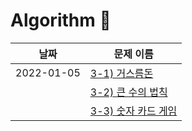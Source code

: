 # Algorithm :dizzy:

|날짜|문제 이름|
|---|---|
|2022-01-05|<a href="https://github.com/Pro-Judy/Algorithm/blob/main/src/ch03/Greedy1.java"> 3-1) 거스름돈 </a>|
||<a href="https://github.com/Pro-Judy/Algorithm/blob/main/src/ch03/Greedy2.java">3-2) 큰 수의 법칙</a>|
||<a href="https://github.com/Pro-Judy/Algorithm/blob/main/src/ch03/Greedy3.java">3-3) 숫자 카드 게임</a>|